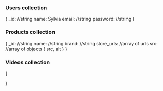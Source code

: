 ### Users collection

{
    _id: //string
    name: Sylvia
    email: //string
    password: //string
}

### Products collection

{
    _id: //string
    name: //string
    brand: //string
    store_urls: //array of urls
    src: //array of objects { src, alt }
}

### Videos collection

{
    
}